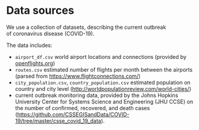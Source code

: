 # Data sources

We use a collection of datasets, describing the current outbreak of coronavirus disease (COVID-19).

The data includes:
- `airport_df.csv` world airport locations and connections (provided by [openflights.org](https://raw.githubusercontent.com/jpatokal/openflights/master/data/airports.dat))
- `routes.csv` estimated number of flights per month between the airports (parsed from https://www.flightconnections.com/)
- `city_population.csv`, `country_population.csv` estimated population on country and city level (http://worldpopulationreview.com/world-cities/)
- current outbreak monitoring data, provided by the Johns Hopkins University Center for Systems Science and Engineering (JHU CCSE) on the number of confirmed, recovered, and death cases (https://github.com/CSSEGISandData/COVID-19/tree/master/csse_covid_19_data).
